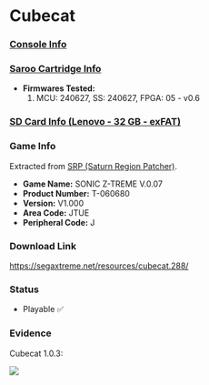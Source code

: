 # Cubecat

### [Console Info](../../../../../Info/Consoles/VA13/README.md)

### [Saroo Cartridge Info](../../../../../Info/Cartridges/RetroGameParadiseStore/1.32F/README.md)

- <b>Firmwares Tested:</b>
  1. MCU: 240627, SS: 240627, FPGA: 05 - v0.6

### [SD Card Info (Lenovo - 32 GB - exFAT)](../../../../../Info/SdCards/Lenovo/32GB/exfat/README.md)

### Game Info

Extracted from [SRP (Saturn Region Patcher)](https://segaxtreme.net/resources/saturn-region-patcher.81/download).

- <b>Game Name:</b> SONIC Z-TREME V.0.07
- <b>Product Number:</b> T-060680
- <b>Version:</b> V1.000
- <b>Area Code:</b> JTUE
- <b>Peripheral Code:</b> J

### Download Link

https://segaxtreme.net/resources/cubecat.288/

### Status

- Playable :white_check_mark:

### Evidence

Cubecat 1.0.3:

[![](https://img.youtube.com/vi/Da3GOo3GwZQ/0.jpg)](https://www.youtube.com/watch?v=Da3GOo3GwZQ)
